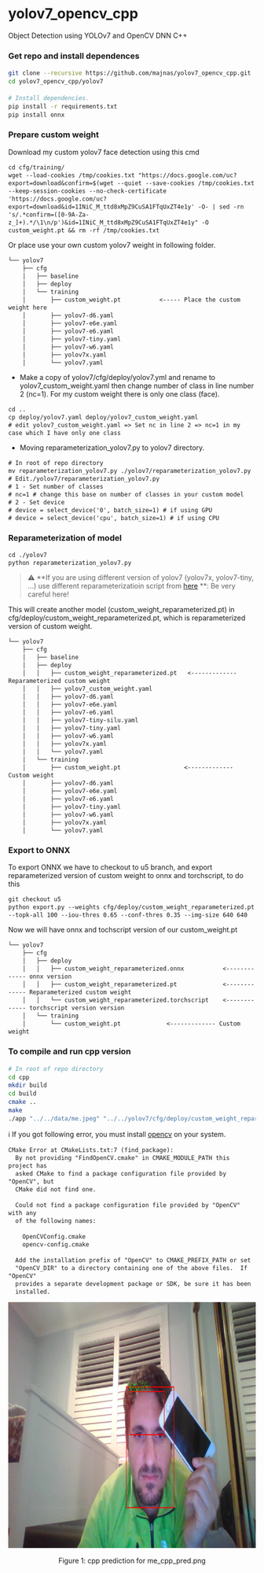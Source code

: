 
# yolov7_opencv_cpp
Object Detection using YOLOv7 and OpenCV DNN C++

### Get repo and install dependences
```bash
git clone --recursive https://github.com/majnas/yolov7_opencv_cpp.git
cd yolov7_opencv_cpp/yolov7

# Install dependencies.
pip install -r requirements.txt
pip install onnx
```


### Prepare custom weight
Download my custom yolov7 face detection using this cmd 
```shell
cd cfg/training/
wget --load-cookies /tmp/cookies.txt "https://docs.google.com/uc?export=download&confirm=$(wget --quiet --save-cookies /tmp/cookies.txt --keep-session-cookies --no-check-certificate 'https://docs.google.com/uc?export=download&id=1INiC_M_ttd8xMpZ9CuSA1FTqUxZT4e1y' -O- | sed -rn 's/.*confirm=([0-9A-Za-z_]+).*/\1\n/p')&id=1INiC_M_ttd8xMpZ9CuSA1FTqUxZT4e1y" -O custom_weight.pt && rm -rf /tmp/cookies.txt
```

Or place use your own custom yolov7 weight in following folder.

```shell
└── yolov7
    ├── cfg
    │   ├── baseline
    │   ├── deploy
    │   └── training
    │       ├── custom_weight.pt           <----- Place the custom weight here
    │       ├── yolov7-d6.yaml
    │       ├── yolov7-e6e.yaml
    │       ├── yolov7-e6.yaml
    │       ├── yolov7-tiny.yaml
    │       ├── yolov7-w6.yaml
    │       ├── yolov7x.yaml
    │       └── yolov7.yaml

```


* Make a copy of yolov7/cfg/deploy/yolov7.yml and rename to yolov7_custom_weight.yaml then change number of class in line number 2 (nc=1). For my custom weight there is only one class (face).
```shell
cd ..
cp deploy/yolov7.yaml deploy/yolov7_custom_weight.yaml
# edit yolov7_custom_weight.yaml => Set nc in line 2 => nc=1 in my case which I have only one class 
```
* Moving reparameterization_yolov7.py to yolov7 directory.
```shell
# In root of repo directory
mv reparameterization_yolov7.py ./yolov7/reparameterization_yolov7.py
# Edit./yolov7/reparameterization_yolov7.py  
# 1 - Set number of classes
# nc=1 # change this base on number of classes in your custom model
# 2 - Set device
# device = select_device('0', batch_size=1) # if using GPU
# device = select_device('cpu', batch_size=1) # if using CPU 
```

### Reparameterization of model
```shell
cd ./yolov7
python reparameterization_yolov7.py
``` 
> :warning: **If you are using different version of yolov7 (yolov7x, yolov7-tiny, ...) use different reparameterizatioin script from [here](https://github.com/WongKinYiu/yolov7/blob/main/tools/reparameterization.ipynb) **: Be very careful here!

This will create another model (custom_weight_reparameterized.pt) in cfg/deploy/custom_weight_reparameterized.pt, which is reparameterized version of custom weight.

```shell
└── yolov7
    ├── cfg
    │   ├── baseline
    │   ├── deploy
    │   │   ├── custom_weight_reparameterized.pt   <------------- Reparameterized custom weight 
    │   │   ├── yolov7_custom_weight.yaml    
    │   │   ├── yolov7-d6.yaml
    │   │   ├── yolov7-e6e.yaml
    │   │   ├── yolov7-e6.yaml
    │   │   ├── yolov7-tiny-silu.yaml
    │   │   ├── yolov7-tiny.yaml
    │   │   ├── yolov7-w6.yaml
    │   │   ├── yolov7x.yaml
    │   │   └── yolov7.yaml
    │   └── training
    │       ├── custom_weight.pt                  <------------- Custom weight
    │       ├── yolov7-d6.yaml
    │       ├── yolov7-e6e.yaml
    │       ├── yolov7-e6.yaml
    │       ├── yolov7-tiny.yaml
    │       ├── yolov7-w6.yaml
    │       ├── yolov7x.yaml
    │       └── yolov7.yaml

```

### Export to ONNX
To export ONNX we have to checkout to u5 branch, and export reparameterized version of custom weight to onnx and torchscript, to do this
```shell
git checkout u5
python export.py --weights cfg/deploy/custom_weight_reparameterized.pt --topk-all 100 --iou-thres 0.65 --conf-thres 0.35 --img-size 640 640
```
Now we will have onnx and tochscript version of our custom_weight.pt
```shell
└── yolov7
    ├── cfg
    │   ├── deploy
    │   │   ├── custom_weight_reparameterized.onnx           <------------- onnx version
    │   │   ├── custom_weight_reparameterized.pt             <------------- Reparameterized custom weight
    │   │   └── custom_weight_reparameterized.torchscript    <------------- torchscript version version
    │   └── training
    │       └── custom_weight.pt             <------------- Custom weight

```

### To compile and run cpp version
```bash
# In root of repo directory
cd cpp
mkdir build
cd build
cmake ..
make
./app "../../data/me.jpeg" "../../yolov7/cfg/deploy/custom_weight_reparameterized.onnx" 640 640
```

:information_source: If you got following error, you must install [opencv](https://github.com/opencv/opencv) on your system.
```
CMake Error at CMakeLists.txt:7 (find_package):
  By not providing "FindOpenCV.cmake" in CMAKE_MODULE_PATH this project has
  asked CMake to find a package configuration file provided by "OpenCV", but
  CMake did not find one.

  Could not find a package configuration file provided by "OpenCV" with any
  of the following names:

    OpenCVConfig.cmake
    opencv-config.cmake

  Add the installation prefix of "OpenCV" to CMAKE_PREFIX_PATH or set
  "OpenCV_DIR" to a directory containing one of the above files.  If "OpenCV"
  provides a separate development package or SDK, be sure it has been
  installed.
```

<div align="center">
  <img src="./data/me_cpp_pred.png" height="500">
</div>
<p align="center">
  Figure 1: cpp prediction for me_cpp_pred.png
</p>
